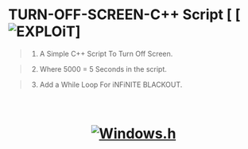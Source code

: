 # TURN-OFF-SCREEN-C++ Script [ [![EXPLOiT](https://cdn.rawgit.com/sindresorhus/awesome/d7305f38d29fed78fa85652e3a63e154dd8e8829/media/badge.svg)]
> 1) A Simple C++ Script To Turn Off Screen.

> 2) Where 5000 = 5 Seconds in the script.

> 3) Add a While Loop For iNFiNITE BLACKOUT.

<h1 align="center"> <br><a href="#"><img src="https://thewindowsclub-thewindowsclubco.netdna-ssl.com/wp-content/uploads/2015/01/ScreenOff-Turn-off-Windows-laptop-screen.jpg" alt="Windows.h"></a></h1>

